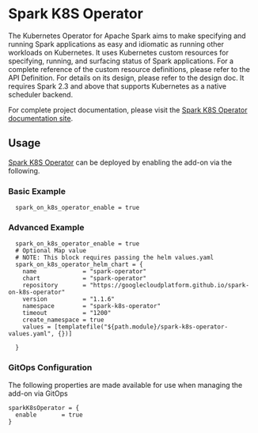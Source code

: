 # Spark K8S Operator
The Kubernetes Operator for Apache Spark aims to make specifying and running Spark applications as easy and idiomatic as running other workloads on Kubernetes. It uses Kubernetes custom resources for specifying, running, and surfacing status of Spark applications. For a complete reference of the custom resource definitions, please refer to the API Definition. For details on its design, please refer to the design doc. It requires Spark 2.3 and above that supports Kubernetes as a native scheduler backend.

For complete project documentation, please visit the [Spark K8S Operator documentation site](https://github.com/GoogleCloudPlatform/spark-on-k8s-operator).

## Usage

[Spark K8S Operator](kubernetes-addons/spark-k8s-operator/README.md) can be deployed by enabling the add-on via the following.

### Basic Example

```hcl
  spark_on_k8s_operator_enable = true
```

### Advanced Example
```hcl
  spark_on_k8s_operator_enable = true
  # Optional Map value
  # NOTE: This block requires passing the helm values.yaml
  spark_on_k8s_operator_helm_chart = {
    name             = "spark-operator"
    chart            = "spark-operator"
    repository       = "https://googlecloudplatform.github.io/spark-on-k8s-operator"
    version          = "1.1.6"
    namespace        = "spark-k8s-operator"
    timeout          = "1200"
    create_namespace = true
    values = [templatefile("${path.module}/spark-k8s-operator-values.yaml", {})]

  }
```

### GitOps Configuration 

The following properties are made available for use when managing the add-on via GitOps 

```
sparkK8sOperator = {
  enable       = true
}
```